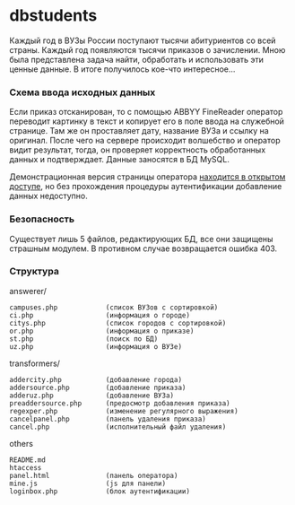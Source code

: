 # dbstudents

Каждый год в ВУЗы России поступают тысячи абитуриентов со всей страны. Каждый год появляются тысячи приказов о зачислении. Мною была представлена задача найти, обработать и использовать эти ценные данные. В итоге получилось кое-что интересное...

### Схема ввода исходных данных

Если приказ отсканирован, то с помощью ABBYY FineReader оператор переводит картинку в текст и копирует его в поле ввода на служебной странице. Там же он проставляет дату, название ВУЗа и ссылку на оригинал. После чего на сервере происходит волшебство и оператор видит результат, тогда, он проверяет корректность обработанных данных и подтверждает. Данные заносятся в БД MySQL.

Демонстрационная версия страницы оператора [находится в открытом доступе](http://openstudents.ru/adm/panel), но без прохождения процедуры аутентификации добавление данных недоступно.

### Безопасность

Существует лишь 5 файлов, редактирующих БД, все они защищены страшным модулем. В противном случае возвращается ошибка 403.

### Структура

answerer/

	campuses.php 			(список ВУЗов с сортировкой)
	ci.php 					(информация о городе)
	citys.php 				(список городов с сортировкой)
	or.php 					(информация о приказе)
	st.php 					(поиск по БД)
	uz.php 					(информация о ВУЗе)

transformers/

	addercity.php 			(добавление города)
	addersource.php 		(добавление приказа)
	adderuz.php 			(добавление ВУЗа)
	preaddersource.php 		(предосмотр добавления приказа)
	regexper.php 			(изменение регулярного выражения)
	cancelpanel.php 		(панель удаления приказа)
	cancel.php 				(исполнительный файл удаления)

others

	README.md
	htaccess
	panel.html 				(панель оператора)
	mine.js   				(js для панели)
	loginbox.php 			(блок аутентификации)